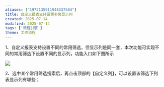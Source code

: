 ```yaml
---
aliases: ["1972135911948337504"]
title: 自定义报表支持设置多套显示列
created: 2025-07-14
modified: 2025-07-14
tags: ['流程引擎']
theme: 工作流程
---
```


1、自定义报表支持设置不同的常用筛选，但显示列是同一套，本次功能可实现不同的常用筛选下设置不同的显示列，功能入口如下图所示

![](https://myhelpdoc.oss-cn-heyuan.aliyuncs.com/mdimages/9678bfbbe29424772b38a5383a2b8351.jpg)

2、选中某个常用筛选搜索后，再点击顶部的【自定义列】，可以设置该筛选下列表显示列有哪些；

